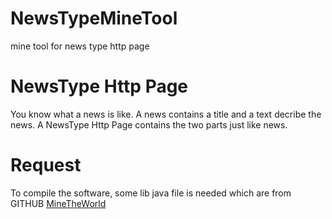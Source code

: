# NewsTypeMineTool
mine tool for news type http page

# NewsType Http Page
You know what a news is like. A news contains a title and a text decribe the news.
A NewsType Http Page contains the two parts just like news.

# Request
To compile the software, some lib java file is needed which are from GITHUB <a href="http://github.com/sakuraloku/MindTheWorld/lib"> MineTheWorld</a>

